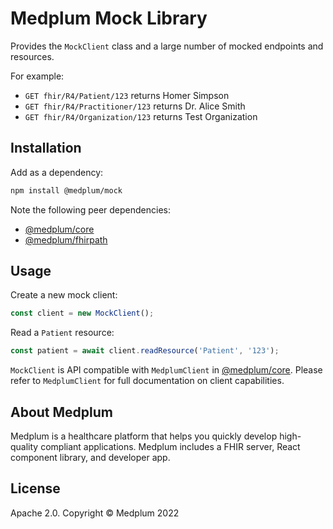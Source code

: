 # Medplum Mock Library

Provides the `MockClient` class and a large number of mocked endpoints and resources.

For example:

- `GET fhir/R4/Patient/123` returns Homer Simpson
- `GET fhir/R4/Practitioner/123` returns Dr. Alice Smith
- `GET fhir/R4/Organization/123` returns Test Organization

## Installation

Add as a dependency:

```bash
npm install @medplum/mock
```

Note the following peer dependencies:
- [@medplum/core](https://www.npmjs.com/package/@medplum/core)
- [@medplum/fhirpath](https://www.npmjs.com/package/@medplum/fhirpath)

## Usage

Create a new mock client:

```ts
const client = new MockClient();
```

Read a `Patient` resource:

```ts
const patient = await client.readResource('Patient', '123');
```

`MockClient` is API compatible with `MedplumClient` in [@medplum/core](https://www.npmjs.com/package/@medplum/core).  Please refer to `MedplumClient` for full documentation on client capabilities.

## About Medplum

Medplum is a healthcare platform that helps you quickly develop high-quality compliant applications. Medplum includes a FHIR server, React component library, and developer app.

## License

Apache 2.0. Copyright &copy; Medplum 2022
